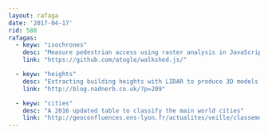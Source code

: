 ```yaml
---
layout: rafaga
date: '2017-04-17'
rid: 588
rafagas:
  - keyw: "isochrones"
    desc: "Measure pedestrian access using raster analysis in JavaScript"
    link: "https://github.com/atogle/walkshed.js/"

  - keyw: "heights"
    desc: "Extracting building heights with LIDAR to produce 3D models "
    link: "http://blog.nadnerb.co.uk/?p=209"

  - keyw: "cities"
    desc: "A 2016 updated table to classify the main world cities"
    link: "http://geoconfluences.ens-lyon.fr/actualites/veille/classement-global-cities-2016"
---
```

